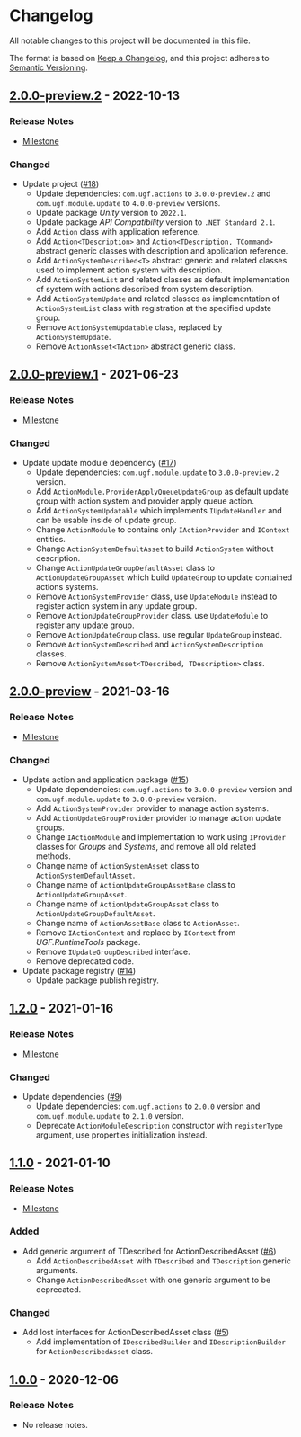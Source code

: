 # Changelog

All notable changes to this project will be documented in this file.

The format is based on [Keep a Changelog](https://keepachangelog.com/en/1.0.0/),
and this project adheres to [Semantic Versioning](https://semver.org/spec/v2.0.0.html).

## [2.0.0-preview.2](https://github.com/unity-game-framework/ugf-module-actions/releases/tag/2.0.0-preview.2) - 2022-10-13  

### Release Notes

- [Milestone](https://github.com/unity-game-framework/ugf-module-actions/milestone/5?closed=1)  
    

### Changed

- Update project ([#18](https://github.com/unity-game-framework/ugf-module-actions/issues/18))  
    - Update dependencies: `com.ugf.actions` to `3.0.0-preview.2` and `com.ugf.module.update` to `4.0.0-preview` versions.
    - Update package _Unity_ version to `2022.1`.
    - Update package _API Compatibility_ version to `.NET Standard 2.1`.
    - Add `Action` class with application reference.
    - Add `Action<TDescription>` and `Action<TDescription, TCommand>` abstract generic classes with description and application reference.
    - Add `ActionSystemDescribed<T>` abstract generic and related classes used to implement action system with description.
    - Add `ActionSystemList` and related classes as default implementation of system with actions described from system description.
    - Add `ActionSystemUpdate` and related classes as implementation of `ActionSystemList` class with registration at the specified update group.
    - Remove `ActionSystemUpdatable` class, replaced by `ActionSystemUpdate`.
    - Remove `ActionAsset<TAction>` abstract generic class.

## [2.0.0-preview.1](https://github.com/unity-game-framework/ugf-module-actions/releases/tag/2.0.0-preview.1) - 2021-06-23  

### Release Notes

- [Milestone](https://github.com/unity-game-framework/ugf-module-actions/milestone/4?closed=1)  
    

### Changed

- Update update module dependency ([#17](https://github.com/unity-game-framework/ugf-module-actions/pull/17))  
    - Update dependencies: `com.ugf.module.update` to `3.0.0-preview.2` version.
    - Add `ActionModule.ProviderApplyQueueUpdateGroup` as default update group with action system and provider apply queue action.
    - Add `ActionSystemUpdatable` which implements `IUpdateHandler` and can be usable inside of update group.
    - Change `ActionModule` to contains only `IActionProvider` and `IContext` entities.
    - Change `ActionSystemDefaultAsset` to build `ActionSystem` without description.
    - Change `ActionUpdateGroupDefaultAsset` class to `ActionUpdateGroupAsset` which build `UpdateGroup` to update contained actions systems.
    - Remove `ActionSystemProvider` class, use `UpdateModule` instead to register action system in any update group.
    - Remove `ActionUpdateGroupProvider` class. use `UpdateModule` to register any update group.
    - Remove `ActionUpdateGroup` class. use regular `UpdateGroup` instead.
    - Remove `ActionSystemDescribed` and `ActionSystemDescription` classes.
    - Remove `ActionSystemAsset<TDescribed, TDescription>` class.

## [2.0.0-preview](https://github.com/unity-game-framework/ugf-module-actions/releases/tag/2.0.0-preview) - 2021-03-16  

### Release Notes

- [Milestone](https://github.com/unity-game-framework/ugf-module-actions/milestone/3?closed=1)  
    

### Changed

- Update action and application package ([#15](https://github.com/unity-game-framework/ugf-module-actions/pull/15))  
    - Update dependencies: `com.ugf.actions` to `3.0.0-preview` version and `com.ugf.module.update` to `3.0.0-preview` version.
    - Add `ActionSystemProvider` provider to manage action systems.
    - Add `ActionUpdateGroupProvider` provider to manage action update groups.
    - Change `IActionModule` and implementation to work using `IProvider` classes for _Groups_ and _Systems_, and remove all old related methods.
    - Change name of `ActionSystemAsset` class to `ActionSystemDefaultAsset`.
    - Change name of `ActionUpdateGroupAssetBase` class to `ActionUpdateGroupAsset`.
    - Change name of `ActionUpdateGroupAsset` class to `ActionUpdateGroupDefaultAsset`.
    - Change name of `ActionAssetBase` class to `ActionAsset`.
    - Remove `IActionContext` and replace by `IContext` from _UGF.RuntimeTools_ package.
    - Remove `IUpdateGroupDescribed` interface.
    - Remove deprecated code.
- Update package registry ([#14](https://github.com/unity-game-framework/ugf-module-actions/pull/14))  
    - Update package publish registry.

## [1.2.0](https://github.com/unity-game-framework/ugf-module-actions/releases/tag/1.2.0) - 2021-01-16  

### Release Notes

- [Milestone](https://github.com/unity-game-framework/ugf-module-actions/milestone/2?closed=1)  
    

### Changed

- Update dependencies ([#9](https://github.com/unity-game-framework/ugf-module-actions/pull/9))  
    - Update dependencies: `com.ugf.actions` to  `2.0.0` version and `com.ugf.module.update` to `2.1.0` version.
    - Deprecate `ActionModuleDescription` constructor with `registerType` argument, use properties initialization instead.

## [1.1.0](https://github.com/unity-game-framework/ugf-module-actions/releases/tag/1.1.0) - 2021-01-10  

### Release Notes

- [Milestone](https://github.com/unity-game-framework/ugf-module-actions/milestone/1?closed=1)  
    

### Added

- Add generic argument of TDescribed for ActionDescribedAsset  ([#6](https://github.com/unity-game-framework/ugf-module-actions/pull/6))  
    - Add `ActionDescribedAsset` with `TDescribed` and `TDescription` generic arguments.
    - Change `ActionDescribedAsset` with one generic argument to be deprecated.

### Changed

- Add lost interfaces for ActionDescribedAsset class ([#5](https://github.com/unity-game-framework/ugf-module-actions/pull/5))  
    - Add implementation of `IDescribedBuilder` and `IDescriptionBuilder` for `ActionDescribedAsset` class.

## [1.0.0](https://github.com/unity-game-framework/ugf-module-actions/releases/tag/1.0.0) - 2020-12-06  

### Release Notes

- No release notes.



